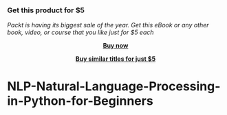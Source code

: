 
### Get this product for $5

<i>Packt is having its biggest sale of the year. Get this eBook or any other book, video, or course that you like just for $5 each</i>


<b><p align='center'>[Buy now](https://packt.link/9781803249193)</p></b>


<b><p align='center'>[Buy similar titles for just $5](https://subscription.packtpub.com/search)</p></b>


# NLP-Natural-Language-Processing-in-Python-for-Beginners